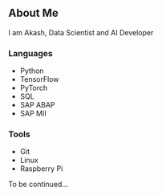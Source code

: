 ## About Me
I am Akash, Data Scientist and AI Developer

### Languages
* Python
* TensorFlow
* PyTorch
* SQL
* SAP ABAP
* SAP MII

### Tools
* Git
* Linux
* Raspberry Pi

To be continued...

